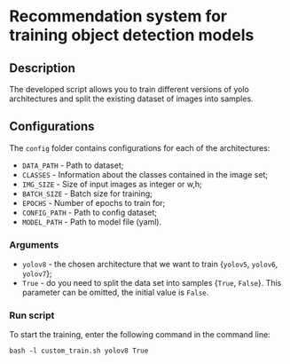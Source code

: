 # Recommendation system for training object detection models

## Description
The developed script allows you to train different versions of yolo architectures and split the existing dataset of images into samples.

## Configurations
The `config` folder contains configurations for each of the architectures:
* `DATA_PATH` - Path to dataset;
* `CLASSES` - Information about the classes contained in the image set;
* `IMG_SIZE` - Size of input images as integer or w,h;
* `BATCH_SIZE` - Batch size for training;
* `EPOCHS` - Number of epochs to train for;
* `CONFIG_PATH` - Path to config dataset;
* `MODEL_PATH` - Path to model file (yaml).


### Arguments
- `yolov8` - the chosen architecture that we want to train {`yolov5`, `yolov6`, `yolov7`};
- `True` - do you need to split the data set into samples {`True`, `False`}. This parameter can be omitted, the initial value is `False`.


### Run script
To start the training, enter the following command in the command line: 

```commandline
bash -l custom_train.sh yolov8 True
```

